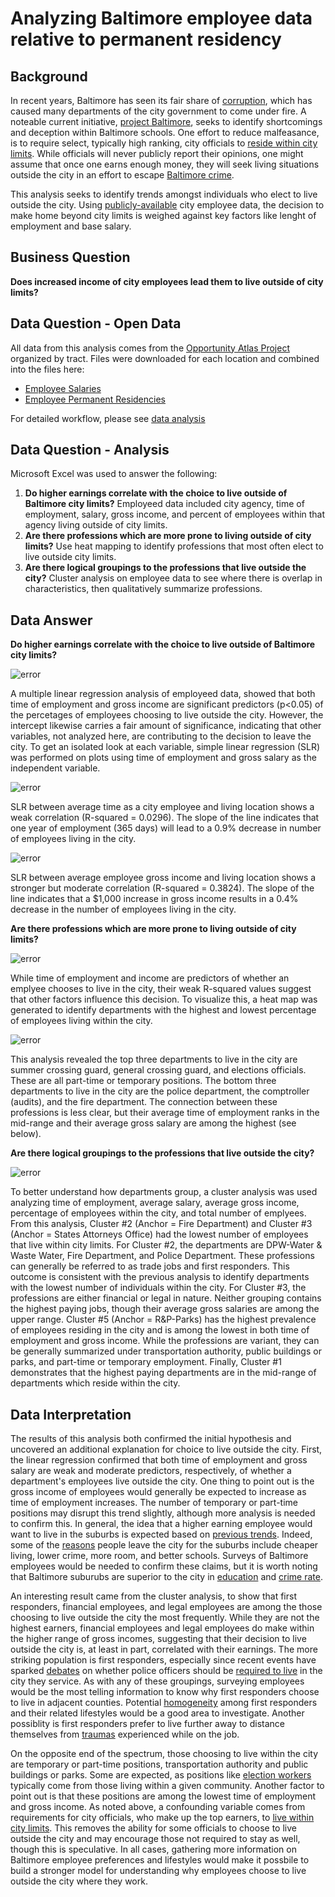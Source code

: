 # Analyzing Baltimore employee data relative to permanent residency

## Background
In recent years, Baltimore has seen its fair share of [corruption](https://www.npr.org/2020/02/27/809929622/ex-baltimore-mayor-to-be-sentenced-for-healthy-holly-children-s-book-scheme), which has caused many departments of the city government to come under fire. A noteable current initiative, [project Baltimore](https://foxbaltimore.com/news/project-baltimore), seeks to identify shortcomings and deception within Baltimore schools. One effort to reduce malfeasance, is to require select, typically high ranking, city officials to [reside within city limits](https://www.baltimoresun.com/maryland/baltimore-city/bs-md-ci-city-council-20180312-story.html). While officials will never publicly report their opinions, one might assume that once one earns enough money, they will seek living situations outside the city in an effort to escape [Baltimore crime](https://www.baltimorecountymd.gov/departments/police/crimestats/). 

This analysis seeks to identify trends amongst individuals who elect to live outside the city. Using [publicly-available](https://data.baltimorecity.gov/) city employee data, the decision to make home beyond city limits is weighed against key factors like lenght of employment and base salary.

## Business Question
__Does increased income of city employees lead them to live outside of city limits?__

## Data Question - Open Data
All data from this analysis comes from the [Opportunity Atlas Project](https://www.opportunityatlas.org/) organized by tract. Files were downloaded for each location and combined into the files here:

- [Employee Salaries](https://github.com/mehurlock94/analyzing-baltimore-salary-data-and-residency/blob/main/Baltimore_Employee_Salaries.csv)
- [Employee Permanent Residencies](https://github.com/mehurlock94/analyzing-baltimore-salary-data-and-residency/blob/main/Baltimore_City_Employee_Residency_by_Agency.csv)

For detailed workflow, please see [data analysis](https://github.com/mehurlock94/analyzing-baltimore-salary-data-and-residency/blob/main/data-analysis-workflow)

## Data Question - Analysis
Microsoft Excel was used to answer the following:
1. __Do higher earnings correlate with the choice to live outside of Baltimore city limits?__ Employeed data included city agency, time of employment, salary, gross income, and percent of employees within that agency living outside of city limits.
2. __Are there professions which are more prone to living outside of city limits?__ Use heat mapping to identify professions that most often elect to live outside city limits.
3. __Are there logical groupings to the professions that live outside the city?__ Cluster analysis on employee data to see where there is overlap in characteristics, then qualitatively summarize professions.

## Data Answer
__Do higher earnings correlate with the choice to live outside of Baltimore city limits?__

![error](https://github.com/mehurlock94/analyzing-baltimore-salary-data-and-residency/blob/main/MLR_balt_employees.png)

A multiple linear regression analysis of employeed data, showed that both time of employment and gross income are significant predictors (p<0.05) of the percetages of employees choosing to live outside the city. However, the intercept likewise carries a fair amount of significance, indicating that other variables, not analyzed here, are contributing to the decision to leave the city. To get an isolated look at each variable, simple linear regression (SLR) was performed on plots using time of employment and gross salary as the independent variable.

![error](https://github.com/mehurlock94/analyzing-baltimore-salary-data-and-residency/blob/main/Balt_time_living.png)

SLR between average time as a city employee and living location shows a weak correlation (R-squared = 0.0296). The slope of the line indicates that one year of employment (365 days) will lead to a 0.9% decrease in number of employees living in the city. 

![error](https://github.com/mehurlock94/analyzing-baltimore-salary-data-and-residency/blob/main/Balt_income_living.png)

SLR between average employee gross income and living location shows a stronger but moderate correlation (R-squared = 0.3824). The slope of the line indicates that a $1,000 increase in gross income results in a 0.4% decrease in the number of employees living in the city.

__Are there professions which are more prone to living outside of city limits?__

![error](https://github.com/mehurlock94/analyzing-baltimore-salary-data-and-residency/blob/main/Balt_dept_heat_map.png)

While time of employment and income are predictors of whether an emplyee chooses to live in the city, their weak R-squared values suggest that other factors influence this decision. To visualize this, a heat map was generated to identify departments with the highest and lowest percentage of employees living within the city. 

![error](https://github.com/mehurlock94/analyzing-baltimore-salary-data-and-residency/blob/main/Balt_dept_heat_map_top_hits.png)

This analysis revealed the top three departments to live in the city are summer crossing guard, general crossing guard, and elections officials. These are all part-time or temporary positions. The bottom three departments to live in the city are the police department, the comptroller (audits), and the fire department. The connection between these professions is less clear, but their average time of employment ranks in the mid-range and their average gross salary are among the highest (see below).

__Are there logical groupings to the professions that live outside the city?__

![error](https://github.com/mehurlock94/analyzing-baltimore-salary-data-and-residency/blob/main/Balt_dep_cluster_heat_map.png)

To better understand how departments group, a cluster analysis was used analyzing time of employment, average salary, average gross income, percentage of employees within the city, and total number of emplyees. From this analysis, Cluster #2 (Anchor = Fire Department) and Cluster #3 (Anchor = States Attorneys Office) had the lowest number of employees that live within city limits. For Cluster #2, the departments are DPW-Water & Waste Water, Fire Department, and Police Department. These professions can generally be referred to as trade jobs and first responders. This outcome is consistent with the previous analysis to identify departments with the lowest number of individuals within the city. For Cluster #3, the professions are either financial or legal in nature. Neither grouping contains the highest paying jobs, though their average gross salaries are among the upper range. Cluster #5 (Anchor = R&P-Parks) has the highest prevalence of employees residing in the city and is among the lowest in both time of employment and gross income. While the professions are variant, they can be generally summarized under transportation authority, public buildings or parks, and part-time or temporary employment. Finally, Cluster #1 demonstrates that the highest paying departments are in the mid-range of departments which reside within the city.

## Data Interpretation
The results of this analysis both confirmed the initial hypothesis and uncovered an additional explanation for choice to live outside the city. First, the linear regression confirmed that both time of employment and gross salary are weak and moderate predictors, respectively, of whether a department's employees live outside the city. One thing to point out is the gross income of employees would generally be expected to increase as time of employment increases. The number of temporary or part-time positions may disrupt this trend slightly, although more analysis is needed to confirm this. In general, the idea that a higher earning employee would want to live in the suburbs is expected based on [previous trends](https://grist.org/cities/no-the-rich-are-not-all-moving-to-the-city-now/). Indeed, some of the [reasons](https://www.movers.com/moving-guides/reasons-why-people-move-to-the-suburbs-from-the-city.html) people leave the city for the suburbs include cheaper living, lower crime, more room, and better schools. Surveys of Baltimore employees would be needed to confirm these claims, but it is worth noting that Baltimore suburubs are superior to the city in [education](https://www.niche.com/k12/search/best-school-districts/s/maryland/) and [crime rate](https://www.opportunityatlas.org/).

An interesting result came from the cluster analysis, to show that first responders, financial employees, and legal employees are among the those choosing to live outside the city the most frequently. While they are not the highest earners, financial employees and legal employees do make within the higher range of gross incomes, suggesting that their decision to live outside the city is, at least in part, correlated with their earnings. The more striking population is first responders, especially since recent events have sparked [debates](https://www.police1.com/law-enforcement-policies/articles/state-your-case-should-there-be-residency-requirements-for-sworn-personnel-o2OspoSS7WiN1aRv/) on whether police officers should be [required to live](https://www.usatoday.com/story/news/nation/2020/06/13/police-residency-data/5327640002/) in the city they service. As with any of these groupings, surveying employees would be the most telling information to know why first responders choose to live in adjacent counties. Potential [homogeneity](https://journals.ametsoc.org/view/journals/bams/95/2/bams-d-12-00183.1.xml) among first responders and their related lifestyles would be a good area to investigate. Another possiblity is first responders prefer to live further away to distance themselves from [traumas](https://ohsonline.com/articles/2020/01/21/mental-health-and-first-responders-how-their-jobs-can-cause-more-than-just-stress.aspx) experienced while on the job.

On the opposite end of the spectrum, those choosing to live within the city are temporary or part-time positions, transportation authority and public buildings or parks. Some are expected, as positions like [election workers](https://www.eac.gov/voters/become-poll-worker) typically come from those living within a given community. Another factor to point out is that these positions are among the lowest time of employment and gross income. As noted above, a confounding variable comes from requirements for city officials, who make up the top earners, to [live within city limits](https://www.baltimoresun.com/maryland/baltimore-city/bs-md-ci-city-council-20180312-story.html). This removes the ability for some officials to choose to live outside the city and may encourage those not required to stay as well, though this is speculative. In all cases, gathering more information on Baltimore employee preferences and lifestyles would make it possbile to build a stronger model for understanding why employees choose to live outside the city where they work.
